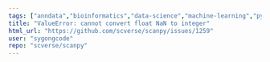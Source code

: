 ```yaml
---
tags: ["anndata","bioinformatics","data-science","machine-learning","python","scanpy","scverse","transcriptomics","visualize-data"]
title: "ValueError: cannot convert float NaN to integer"
html_url: "https://github.com/scverse/scanpy/issues/1259"
user: "sygongcode"
repo: "scverse/scanpy"
---
```


